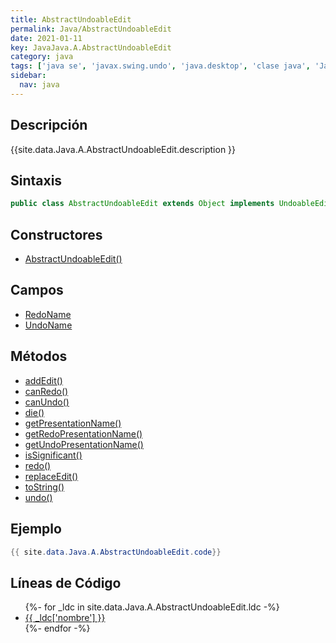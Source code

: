 ```yaml
---
title: AbstractUndoableEdit
permalink: Java/AbstractUndoableEdit
date: 2021-01-11
key: JavaJava.A.AbstractUndoableEdit
category: java
tags: ['java se', 'javax.swing.undo', 'java.desktop', 'clase java', 'Java 1.0']
sidebar: 
  nav: java
---
```


## Descripción
{{site.data.Java.A.AbstractUndoableEdit.description }}

## Sintaxis
~~~java
public class AbstractUndoableEdit extends Object implements UndoableEdit, Serializable
~~~

## Constructores
* [AbstractUndoableEdit()](/Java/AbstractUndoableEdit/AbstractUndoableEdit/)

## Campos
* [RedoName](/Java/AbstractUndoableEdit/RedoName)
* [UndoName](/Java/AbstractUndoableEdit/UndoName)

## Métodos
* [addEdit()](/Java/AbstractUndoableEdit/addEdit)
* [canRedo()](/Java/AbstractUndoableEdit/canRedo)
* [canUndo()](/Java/AbstractUndoableEdit/canUndo)
* [die()](/Java/AbstractUndoableEdit/die)
* [getPresentationName()](/Java/AbstractUndoableEdit/getPresentationName)
* [getRedoPresentationName()](/Java/AbstractUndoableEdit/getRedoPresentationName)
* [getUndoPresentationName()](/Java/AbstractUndoableEdit/getUndoPresentationName)
* [isSignificant()](/Java/AbstractUndoableEdit/isSignificant)
* [redo()](/Java/AbstractUndoableEdit/redo)
* [replaceEdit()](/Java/AbstractUndoableEdit/replaceEdit)
* [toString()](/Java/AbstractUndoableEdit/toString)
* [undo()](/Java/AbstractUndoableEdit/undo)

## Ejemplo
~~~java
{{ site.data.Java.A.AbstractUndoableEdit.code}}
~~~

## Líneas de Código
<ul>
{%- for _ldc in site.data.Java.A.AbstractUndoableEdit.ldc -%}
   <li>
       <a href="{{_ldc['url'] }}">{{ _ldc['nombre'] }}</a>
   </li>
{%- endfor -%}
</ul>
